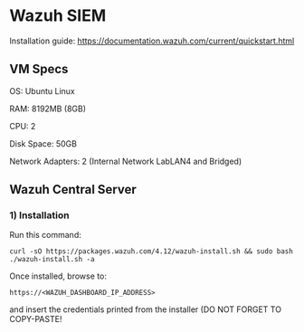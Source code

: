 # Wazuh SIEM

Installation guide: https://documentation.wazuh.com/current/quickstart.html

## VM Specs

OS: Ubuntu Linux

RAM: 8192MB (8GB)

CPU: 2

Disk Space: 50GB

Network Adapters: 2 (Internal Network LabLAN4 and Bridged)

## Wazuh Central Server 

### 1) Installation

Run this command:

    curl -sO https://packages.wazuh.com/4.12/wazuh-install.sh && sudo bash ./wazuh-install.sh -a

Once installed, browse to:

    https://<WAZUH_DASHBOARD_IP_ADDRESS>

and insert the credentials printed from the installer (DO NOT FORGET TO COPY-PASTE!
